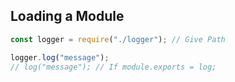 ## Loading a Module

```javascript
const logger = require("./logger"); // Give Path

logger.log("message");
// log("message"); // If module.exports = log;
```
